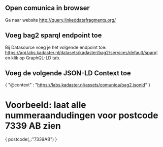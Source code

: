 
## Open comunica in browser

Ga naar website http://query.linkeddatafragments.org/

## Voeg bag2 sparql endpoint toe

Bij Datasource voeg je het volgende endpoint toe: https://api.labs.kadaster.nl/datasets/kadaster/bag2/services/default/sparql en klik op GraphQL-LD tab.

## Voeg de volgende JSON-LD Context toe

{
  "@context" :  "https://labs.kadaster.nl/assets/comunica/bag2.jsonld"
}

# Voorbeeld: laat alle nummeraandudingen voor postcode 7339 AB zien

{
   postcode(\_:"7339AB")
}
 
